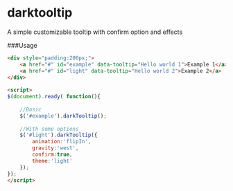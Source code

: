 darktooltip
===========

A simple customizable tooltip with confirm option and effects

###Usage

```html
<div style="padding:200px;">
	<a href="#" id="example" data-tooltip="Hello world 1">Example 1</a>
	<a href="#" id="light" data-tooltip="Hello world 2">Example 2</a>
</div>
 
<script>
$(document).ready( function(){
	
	//Basic
	$('#example').darkTooltip();
	
	//With some options
	$('#light').darkTooltip({
		animation:'flipIn',
		gravity:'west',
		confirm:true,
		theme:'light'
	});
});
</script>
```
